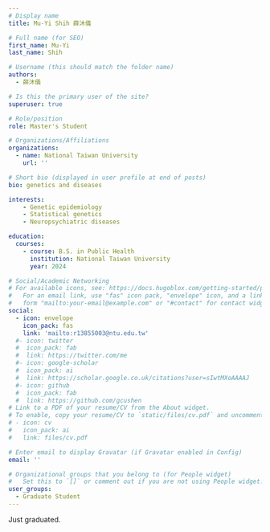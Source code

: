 ```yaml
---
# Display name
title: Mu-Yi Shih 薛沐儀

# Full name (for SEO)
first_name: Mu-Yi
last_name: Shih

# Username (this should match the folder name)
authors:
  - 薛沐儀

# Is this the primary user of the site?
superuser: true

# Role/position
role: Master's Student

# Organizations/Affiliations
organizations:
  - name: National Taiwan University
    url: ''

# Short bio (displayed in user profile at end of posts)
bio: genetics and diseases

interests:
    - Genetic epidemiology
    - Statistical genetics
    - Neuropsychiatric diseases

education:
  courses:
    - course: B.S. in Public Health
      institution: National Taiwan University
      year: 2024

# Social/Academic Networking
# For available icons, see: https://docs.hugoblox.com/getting-started/page-builder/#icons
#   For an email link, use "fas" icon pack, "envelope" icon, and a link in the
#   form "mailto:your-email@example.com" or "#contact" for contact widget.
social:
  - icon: envelope
    icon_pack: fas
    link: 'mailto:r13855003@ntu.edu.tw'
  #- icon: twitter
  #  icon_pack: fab
  #  link: https://twitter.com/me
  #- icon: google-scholar
  #  icon_pack: ai
  #  link: https://scholar.google.co.uk/citations?user=sIwtMXoAAAAJ
  #- icon: github
  #  icon_pack: fab
  #  link: https://github.com/gcushen
# Link to a PDF of your resume/CV from the About widget.
# To enable, copy your resume/CV to `static/files/cv.pdf` and uncomment the lines below.
# - icon: cv
#   icon_pack: ai
#   link: files/cv.pdf

# Enter email to display Gravatar (if Gravatar enabled in Config)
email: ''

# Organizational groups that you belong to (for People widget)
#   Set this to `[]` or comment out if you are not using People widget.
user_groups:
  - Graduate Student
---
```


Just graduated.
